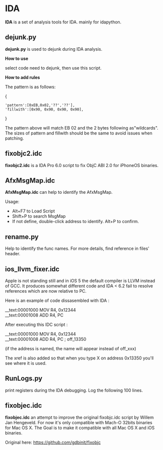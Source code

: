 # IDA #

**IDA** is a set of analysis tools for IDA. mainly for idapython.

## dejunk.py ##

**dejunk.py** is used to dejunk during IDA analysis.

**How to use**

select code need to dejunk, then use this script.

**How to add rules**

The pattern is as follows:


{

    'pattern':[0xEB,0x02,'??','??'],
    'fillwith':[0x90, 0x90, 0x90, 0x90],

}

The pattern above will match EB 02 and the 2 bytes following as"wildcards". The sizes of pattern and fillwith should be the same to avoid issues when patching.

## fixobjc2.idc ##

**fixobjc2.idc** is a IDA Pro 6.0 script to fix ObjC ABI 2.0 for iPhoneOS binaries.

## AfxMsgMap.idc ##

**AfxMsgMap.idc** can help to identify the AfxMsgMap.

Usage:

-  Alt+F7 to Load Script  
-  Shift+P to search MsgMap
-  If not define, double-click address to identify. Alt+P to confirm.

## rename.py ##

Help to identify the func names. For more details, find reference in files' header.

## ios_llvm_fixer.idc ##

Apple is not standing still and in iOS 5 the default compiler is LLVM instead of GCC. It produces somewhat different code and IDA < 6.2 fail to resolve references which are now relative to PC.

Here is an example of code dissasembled with IDA :

__text:00001000 MOV R4, 0x12344    
__text:00001008 ADD R4, PC    

After executing this IDC script :

__text:00001000 MOV R4, 0x12344    
__text:00001008 ADD R4, PC ; off_13350    

(if the address is named, the name will appear instead of off_xxx)

The xref is also added so that when you type X on address 0x13350 you'll see where it is used.

## RunLogs.py ##

print registers during the IDA debugging. Log the following 100 lines.

## fixobjec.idc ##

**fixobjec.idc** an attempt to improve the original fixobjc.idc script by Willem Jan Hengeveld. For now it's only compatible with Mach-O 32bits binaries for Mac OS X. The Goal is to make it compatible with all Mac OS X and iOS binaries.

Original here: https://github.com/gdbinit/fixobjc
